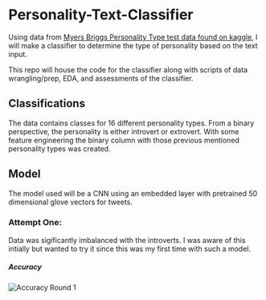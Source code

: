 # Personality-Text-Classifier

Using data from [Myers Briggs Personality Type test data found on kaggle](https://www.kaggle.com/mahekhooda/introvert-extroverts/data),
I will make a classifier to determine the type of personality based on the text input. 

This repo will house the code for the classifier along with scripts of data wrangling/prep, EDA, and assessments of the classifier.

## Classifications
The data contains classes for 16 different personality types. From a binary perspective, the personality is either introvert or extrovert. With some feature engineering the binary column with those previous mentioned personality types was created. 

## Model
The model used will be a CNN using an embedded layer with pretrained 50 dimensional glove vectors for tweets.

### Attempt One:
Data was sigificantly imbalanced with the introverts. I was aware of this intially but wanted to try it since this was my first time with such a model.
##### Accuracy
![Accuracy Round 1]()
